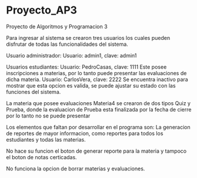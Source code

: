 # Proyecto_AP3

Proyecto de Algoritmos y Programacion 3

Para ingresar al sistema se crearon tres usuarios los cuales pueden disfrutar de todas las
funcionalidades del sistema.

Usuario administrador:
Usuario: admin1, clave: admin1

Usuarios estudiantes:
Usuario: PedroCasas, clave: 1111 Este posee inscripciones a materias, por lo tanto
puede presentar las evaluaciones de dicha materia.
Usuario: CarlosVera, clave: 2222 Se encuentra inactivo para mostrar que esta opcion
es valida, se puede ajustar su estado con las funciones del sistema.

La materia que posee evaluaciones Materia4 se crearon de dos tipos Quiz y Prueba,
donde la evaluacion de Prueba esta finalizada por la fecha de cierre por lo tanto no se puede presentar

Los elementos que faltan por desarrollar en el programa son:
La generacion de reportes de mayor informacion, como reportes para
todos los estudiantes y todas las materias.

No hace su funcion el boton de generar reporte para la materia y tampoco
el boton de notas certicadas.

No funciona la opcion de borrar materias y evaluaciones.

